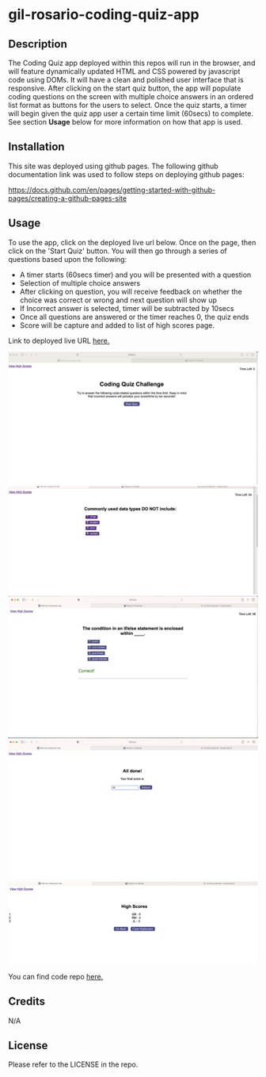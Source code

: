 # gil-rosario-coding-quiz-app
## Description

The Coding Quiz app deployed within this repos will run in the browser, and will feature dynamically updated HTML and CSS powered by javascript code using DOMs. It will have a clean and polished user interface that is responsive. After clicking on the start quiz button, the app will populate coding questions on the screen with multiple choice answers in an ordered list format as buttons for the users to select. Once the quiz starts, a timer will begin given the quiz app user a certain time limit (60secs) to complete. See section **Usage** below for more information on how that app is used.

## Installation

This site was deployed using github pages. 
The following github documentation link was used to follow steps on deploying github pages: 

https://docs.github.com/en/pages/getting-started-with-github-pages/creating-a-github-pages-site

## Usage
To use the app, click on the deployed live url below. Once on the page, then click on the 'Start Quiz' button. 
You will then go through a series of questions based upon the following: 

 -  A timer starts (60secs timer) and you will be presented with a question
 -  Selection of multiple choice answers 
 -  After clicking on question, you will receive feedback on whether the choice was correct or wrong and next question will show up
 -  If Incorrect answer is selected, timer will be subtracted by 10secs
 -  Once all questions are answered or the timer reaches 0, the quiz ends
 -  Score will be capture and added to list of high scores page.
  

Link to deployed live URL [here.](https://grosario1.github.io/gil-rosario-coding-quiz-app/)

![Alt text]("../../assets/../images/coding-ap-main-pg.jpg)
![Alt text]("../../assets/../images/coding-ap-question-example-on-page.jpg)
![Alt text]("../../assets/../images/coding-ap-feeback-example.jpg)
![Alt text]("../../assets/../images/coding-ap-endofquiz-pg.jpg)
![Alt text]("../../assets/../images/coding-ap-viewhighscores-pg.jpg)

You can find code repo [here.](https://github.com/grosario1/gil-rosario-coding-quiz-app)

## Credits

N/A

## License

Please refer to the LICENSE in the repo.
